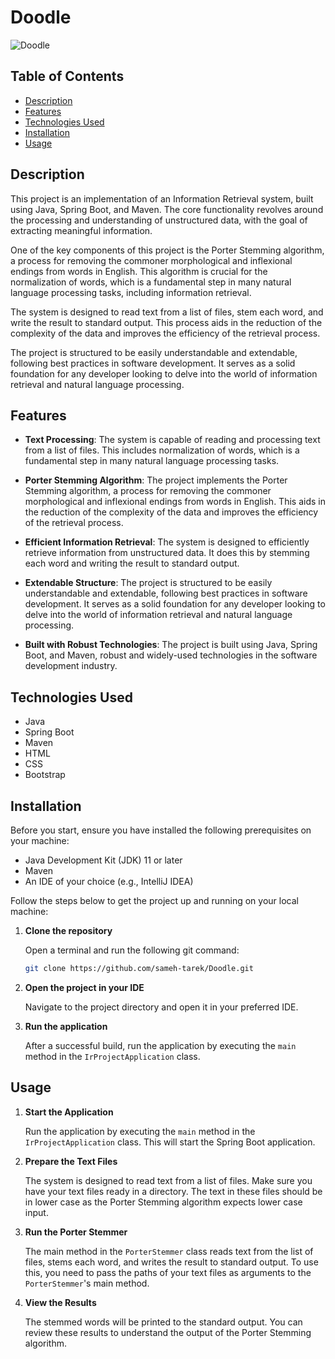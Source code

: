 # Doodle

![Doodle](https://github.com/sameh-tarek/Doodle/assets/108232157/a7b6d113-1dd2-415e-ba30-dc80d0ce7cc7)


## Table of Contents

- [Description](#description)
- [Features](#features)
- [Technologies Used](#technologies-used)
- [Installation](#installation)
- [Usage](#usage)

## Description

This project is an implementation of an Information Retrieval system, built using Java, Spring Boot, and Maven. The core functionality revolves around the processing and understanding of unstructured data, with the goal of extracting meaningful information.

One of the key components of this project is the Porter Stemming algorithm, a process for removing the commoner morphological and inflexional endings from words in English. This algorithm is crucial for the normalization of words, which is a fundamental step in many natural language processing tasks, including information retrieval.

The system is designed to read text from a list of files, stem each word, and write the result to standard output. This process aids in the reduction of the complexity of the data and improves the efficiency of the retrieval process.

The project is structured to be easily understandable and extendable, following best practices in software development. It serves as a solid foundation for any developer looking to delve into the world of information retrieval and natural language processing.

## Features

- **Text Processing**: The system is capable of reading and processing text from a list of files. This includes normalization of words, which is a fundamental step in many natural language processing tasks.

- **Porter Stemming Algorithm**: The project implements the Porter Stemming algorithm, a process for removing the commoner morphological and inflexional endings from words in English. This aids in the reduction of the complexity of the data and improves the efficiency of the retrieval process.

- **Efficient Information Retrieval**: The system is designed to efficiently retrieve information from unstructured data. It does this by stemming each word and writing the result to standard output.

- **Extendable Structure**: The project is structured to be easily understandable and extendable, following best practices in software development. It serves as a solid foundation for any developer looking to delve into the world of information retrieval and natural language processing.

- **Built with Robust Technologies**: The project is built using Java, Spring Boot, and Maven, robust and widely-used technologies in the software development industry.

## Technologies Used

- Java
- Spring Boot
- Maven
- HTML
- CSS
- Bootstrap

## Installation

Before you start, ensure you have installed the following prerequisites on your machine:

- Java Development Kit (JDK) 11 or later
- Maven
- An IDE of your choice (e.g., IntelliJ IDEA)

Follow the steps below to get the project up and running on your local machine:

1. **Clone the repository**

   Open a terminal and run the following git command:

   ```bash
   git clone https://github.com/sameh-tarek/Doodle.git
    ```
   
2. **Open the project in your IDE**

   Navigate to the project directory and open it in your preferred IDE.

3. **Run the application**
   
   After a successful build, run the application by executing the `main` method in the `IrProjectApplication` class.

## Usage

1. **Start the Application**

   Run the application by executing the `main` method in the `IrProjectApplication` class. This will start the Spring Boot application.

2. **Prepare the Text Files**

   The system is designed to read text from a list of files. Make sure you have your text files ready in a directory. The text in these files should be in lower case as the Porter Stemming algorithm expects lower case input.

3. **Run the Porter Stemmer**

   The main method in the `PorterStemmer` class reads text from the list of files, stems each word, and writes the result to standard output. To use this, you need to pass the paths of your text files as arguments to the `PorterStemmer`'s main method.

4. **View the Results**

   The stemmed words will be printed to the standard output. You can review these results to understand the output of the Porter Stemming algorithm.

